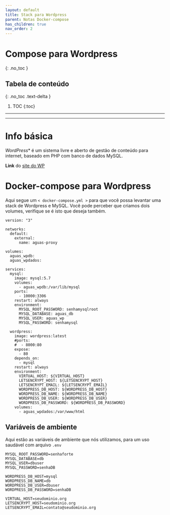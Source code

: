 ```yaml
---
layout: default
title: Stack para Wordpress
parent: Notas Docker-compose
has_children: true
nav_order: 2
---
```


# Compose para Wordpress
{: .no_toc }

## Tabela de conteúdo
{: .no_toc .text-delta }

1. TOC
{:toc}

---


---

# Info básica
*WordPress** é um sistema livre e aberto de gestão de conteúdo para internet, baseado em PHP com banco de dados MySQL.

**Link** do [site do WP](https://wordpress.org)

# Docker-compose para Wordpress
Aqui segue um `< docker-compose.yml >` para que você possa levantar uma stack de Wordpress e MySQL. Você pode perceber que criamos dois volumes, verifique se é isto que deseja também.

<div class="code-example" markdown="1">

```
version: "3"

networks:
  default:
    external:
      name: aguas-proxy

volumes:
  aguas_wpdb:
  aguas_wpdados:
  
services:
  mysql:
    image: mysql:5.7
    volumes:
      - aguas_wpdb:/var/lib/mysql
    ports:
      - 10000:3306
    restart: always
    environment:
      MYSQL_ROOT_PASSWORD: senhamysqlroot
      MYSQL_DATABASE: aguas_db
      MYSQL_USER: aguas_wp
      MYSQL_PASSWORD: senhamysql

  wordpress:
    image: wordpress:latest
    #ports:
    #  - 8000:80
    expose:
      - 80
    depends_on:
      - mysql
    restart: always
    environment:
      VIRTUAL_HOST: ${VIRTUAL_HOST}
      LETSENCRYPT_HOST: ${LETSENCRYPT_HOST}
      LETSENCRYPT_EMAIL: ${LETSENCRYPT_EMAIL}
      WORDPRESS_DB_HOST: ${WORDPRESS_DB_HOST}
      WORDPRESS_DB_NAME: ${WORDPRESS_DB_NAME}
      WORDPRESS_DB_USER: ${WORDPRESS_DB_USER}
      WORDPRESS_DB_PASSWORD: ${WORDPRESS_DB_PASSWORD}
    volumes:
      - aguas_wpdados:/var/www/html
```

</div>

<div class="code-example" markdown="2">

## Variáveis de ambiente
Aqui estão as variáveis de ambiente que nós utilizamos, para um uso saudável com arquivo `.env`


```
MYSQL_ROOT_PASSWORD=senhaforte
MYSQL_DATABASE=db
MYSQL_USER=dbuser
MYSQL_PASSWORD=senhaDB

WORDPRESS_DB_HOST=mysql
WORDPRESS_DB_NAME=db
WORDPRESS_DB_USER=dbuser
WORDPRESS_DB_PASSWORD=senhaDB

VIRTUAL_HOST=seudominio.org
LETSENCRYPT_HOST=seudominio.org
LETSENCRYPT_EMAIL=contato@seudominio.org
```
</div>
